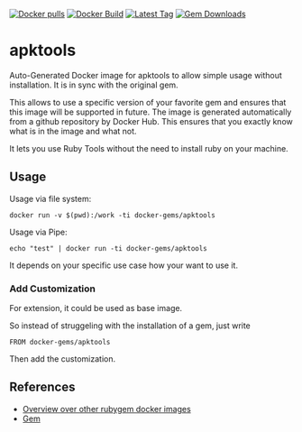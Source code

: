 [![Docker pulls](https://img.shields.io/docker/pulls/rubygem/apktools.svg)](https://hub.docker.com/r/rubygem/apktools/)
[![Docker Build](https://img.shields.io/docker/automated/rubygem/apktools.svg)](https://hub.docker.com/r/rubygem/apktools/)
[![Latest Tag](https://img.shields.io/github/tag/docker-rubygem/apktools.svg)](https://hub.docker.com/r/rubygem/apktools/)
[![Gem Downloads](https://img.shields.io/gem/dt/apktools.svg)](https://rubygems.org/gems/apktools/)
# apktools

Auto-Generated Docker image for apktools to allow simple usage without installation.
It is in sync with the original gem.

This allows to use a specific version of your favorite gem and ensures that this image will be supported in future.
The image is generated automatically from a github repository by Docker Hub.
This ensures that you exactly know what is in the image and what not.

It lets you use Ruby Tools without the need to install ruby on your machine.

## Usage

Usage via file system:

`docker run -v $(pwd):/work -ti docker-gems/apktools`

Usage via Pipe:

`echo "test" | docker run -ti docker-gems/apktools`

It depends on your specific use case how your want to use it.

### Add Customization

For extension, it could be used as base image.

So instead of struggeling with the installation of a gem, just write

`FROM docker-gems/apktools`

Then add the customization.

## References

 - [Overview over other rubygem docker images](https://github.com/thinkbot/docker-rubygem)
 - [Gem](https://rubygems.org/gems/apktools/)
